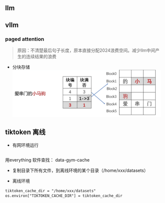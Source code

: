 ## llm

## vllm
### paged attention

> 原因：不清楚最后句子长度，原本直接分配2024浪费空间。减少llm中间产生的连续结果的浪费
> 

* 分块存储
![alt text](img/llm/image.png)



## tiktoken 离线

  * 有网环境运行
```

```
用everything 软件查找： data-gym-cache

* 复制目录下所有文件，到离线环境的某个目录（/home/xxx/datasets）

* 离线环境
```
tiktoken_cache_dir = "/home/xxx/datasets"
os.environ["TIKTOKEN_CACHE_DIR"] = tiktoken_cache_dir
```




